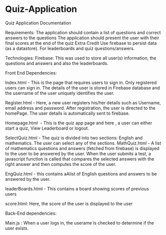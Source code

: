 # Quiz-Application

Quiz Application Documentation

Requirements:
The application should contain a list of questions and correct answers to the questions
The application should present the user with their final scores at the end of the quiz
Extra Credit
Use firebase to persist data (as a datastore). For leaderboards and quiz questions/answers.

Technologies:
Firebase: This was used to store all user(s) information, the questions and answers and also the leaderboards.


Front End Dependencies:

Index.html - This is the page that requires users to sign in. Only registered users can sign in. The details of the user is stored in Firebase database and the username of the user uniquely identifies the user. 

Register.html - Here, a new user registers his/her details such as Username, email address and password. After registration, the user is directed to the homePage. The user details is automatically sent to firebase.

Homepage.html  - This is the quiz app page and here , a user can either start a quiz, View Leaderboard or logout. 

SelectQuiz.html - The quiz is divided into two sections: English and mathematics. The user can select any of the sections.
MathQuiz.html -  A list of mathematics questions and answers (fetched from firebase) is displayed to the user to be answered by the user. When the user submits a test, a javascript function is called that compares the selected answers with the right answer and then computes the score of the user.

EngQuiz.html - this contains aAlist of English questions and answers to be answered by the user.

leaderBoards.html - This contains a board showing scores of previous users

score.html: Here, the score of the user is displayed to the user

Back-End dependencies:

Main.js : When a user logs in, the userame is checked to determine if the user exists.




